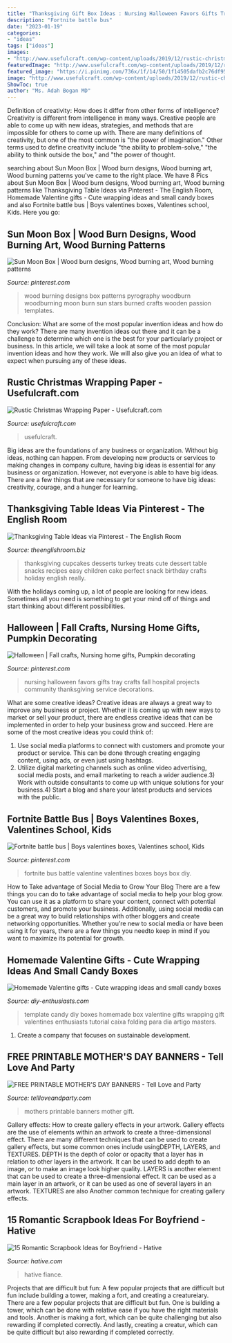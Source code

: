 ```yaml
---
title: "Thanksgiving Gift Box Ideas : Nursing Halloween Favors Gifts Tray Crafts Fall Hospital Projects Community Thanksgiving Service Decorations"
description: "Fortnite battle bus"
date: "2023-01-19"
categories:
- "ideas"
tags: ["ideas"]
images:
- "http://www.usefulcraft.com/wp-content/uploads/2019/12/rustic-christmas-wrapping-paper-4.jpg"
featuredImage: "http://www.usefulcraft.com/wp-content/uploads/2019/12/rustic-christmas-wrapping-paper-4.jpg"
featured_image: "https://i.pinimg.com/736x/1f/14/50/1f14505dafb2c76df95cf8a6272fd0ca--classroom-projects-community-service.jpg"
image: "http://www.usefulcraft.com/wp-content/uploads/2019/12/rustic-christmas-wrapping-paper-4.jpg"
ShowToc: true
author: "Ms. Adah Bogan MD"
---
```



Definition of creativity: How does it differ from other forms of intelligence?
Creativity is different from intelligence in many ways. Creative people are able to come up with new ideas, strategies, and methods that are impossible for others to come up with. 
There are many definitions of creativity, but one of the most common is "the power of imagination." Other terms used to define creativity include "the ability to problem-solve," "the ability to think outside the box," and "the power of thought.

	

		
searching about Sun Moon Box | Wood burn designs, Wood burning art, Wood burning patterns you've came to the right place. We have 8 Pics about Sun Moon Box | Wood burn designs, Wood burning art, Wood burning patterns like Thanksgiving Table Ideas via Pinterest - The English Room, Homemade Valentine gifts - Cute wrapping ideas and small candy boxes and also Fortnite battle bus | Boys valentines boxes, Valentines school, Kids. Here you go:
		
    
## Sun Moon Box | Wood Burn Designs, Wood Burning Art, Wood Burning Patterns

<img loading=lazy src="https://i.pinimg.com/736x/f0/5b/84/f05b84b16029093757810bd4c6a8f449.jpg" onerror="this.onerror=null;this.src='https://tse4.mm.bing.net/th?id=OIP.AzmBAiA1sBDJyNPCtKMlZwHaHa&amp;pid=15.1';" alt="Sun Moon Box | Wood burn designs, Wood burning art, Wood burning patterns">

_Source: pinterest.com_

>wood burning designs box patterns pyrography woodburn woodburning moon burn sun stars burned crafts wooden passion templates. 

	

Conclusion: What are some of the most popular invention ideas and how do they work?
There are many invention ideas out there and it can be a challenge to determine which one is the best for your particularly project or business. In this article, we will take a look at some of the most popular invention ideas and how they work. We will also give you an idea of what to expect when pursuing any of these ideas.

    
## Rustic Christmas Wrapping Paper - Usefulcraft.com

<img loading=lazy src="http://www.usefulcraft.com/wp-content/uploads/2019/12/rustic-christmas-wrapping-paper-4.jpg" onerror="this.onerror=null;this.src='https://tse2.mm.bing.net/th?id=OIP.09qwOzzNejcvZ5YyfT5wBAHaLH&amp;pid=15.1';" alt="Rustic Christmas Wrapping Paper - Usefulcraft.com">

_Source: usefulcraft.com_

>usefulcraft. 

	

Big ideas are the foundations of any business or organization. Without big ideas, nothing can happen. From developing new products or services to making changes in company culture, having big ideas is essential for any business or organization. However, not everyone is able to have big ideas. There are a few things that are necessary for someone to have big ideas: creativity, courage, and a hunger for learning.

    
## Thanksgiving Table Ideas Via Pinterest - The English Room

<img loading=lazy src="http://www.theenglishroom.biz/wp-content/uploads/2013/11/4af6cab05aecfc96a290391fa2af4b48.jpg" onerror="this.onerror=null;this.src='https://tse4.mm.bing.net/th?id=OIP.PGDgEc7FBtIkq9-tm-dSrgHaJ3&amp;pid=15.1';" alt="Thanksgiving Table Ideas via Pinterest - The English Room">

_Source: theenglishroom.biz_

>thanksgiving cupcakes desserts turkey treats cute dessert table snacks recipes easy children cake perfect snack birthday crafts holiday english really. 

	

With the holidays coming up, a lot of people are looking for new ideas. Sometimes all you need is something to get your mind off of things and start thinking about different possibilities. 

    
## Halloween | Fall Crafts, Nursing Home Gifts, Pumpkin Decorating

<img loading=lazy src="https://i.pinimg.com/736x/1f/14/50/1f14505dafb2c76df95cf8a6272fd0ca--classroom-projects-community-service.jpg" onerror="this.onerror=null;this.src='https://tse2.mm.bing.net/th?id=OIP.eW9pM54fR-ZfqSJ90srziAHaJ6&amp;pid=15.1';" alt="Halloween | Fall crafts, Nursing home gifts, Pumpkin decorating">

_Source: pinterest.com_

>nursing halloween favors gifts tray crafts fall hospital projects community thanksgiving service decorations. 

	

What are some creative ideas?
Creative ideas are always a great way to improve any business or project. Whether it is coming up with new ways to market or sell your product, there are endless creative ideas that can be implemented in order to help your business grow and succeed. Here are some of the most creative ideas you could think of:
1) Use social media platforms to connect with customers and promote your product or service. This can be done through creating engaging content, using ads, or even just using hashtags.
2) Utilize digital marketing channels such as online video advertising, social media posts, and email marketing to reach a wider audience.3) Work with outside consultants to come up with unique solutions for your business.4) Start a blog and share your latest products and services with the public.

    
## Fortnite Battle Bus | Boys Valentines Boxes, Valentines School, Kids

<img loading=lazy src="https://i.pinimg.com/736x/a2/74/33/a27433a7548a776f44b70e6a42333c36.jpg" onerror="this.onerror=null;this.src='https://tse2.mm.bing.net/th?id=OIP.36U9XAju-U8WzcJIG8B-AwHaJ3&amp;pid=15.1';" alt="Fortnite battle bus | Boys valentines boxes, Valentines school, Kids">

_Source: pinterest.com_

>fortnite bus battle valentine valentines boxes boys box diy. 

	

How to Take advantage of Social Media to Grow Your Blog
There are a few things you can do to take advantage of social media to help your blog grow. You can use it as a platform to share your content, connect with potential customers, and promote your business. Additionally, using social media can be a great way to build relationships with other bloggers and create networking opportunities. Whether you’re new to social media or have been using it for years, there are a few things you needto keep in mind if you want to maximize its potential for growth.

    
## Homemade Valentine Gifts - Cute Wrapping Ideas And Small Candy Boxes

<img loading=lazy src="http://www.diy-enthusiasts.com/wp-content/uploads/2014/01/homemade-valentine-gifts-ideas-template-box-folding-tutorial.jpg" onerror="this.onerror=null;this.src='https://tse2.mm.bing.net/th?id=OIP.an0qcpsYV60DerMmxst8pgHaJ_&amp;pid=15.1';" alt="Homemade Valentine gifts - Cute wrapping ideas and small candy boxes">

_Source: diy-enthusiasts.com_

>template candy diy boxes homemade box valentine gifts wrapping gift valentines enthusiasts tutorial caixa folding para dia artigo masters. 

	

1. Create a company that focuses on sustainable development.

    
## FREE PRINTABLE MOTHER&#039;S DAY BANNERS - Tell Love And Party

<img loading=lazy src="http://tellloveandparty.com/wp-content/uploads/2017/05/Mothers-day-DIY-gift-ideas2.jpg" onerror="this.onerror=null;this.src='https://tse3.mm.bing.net/th?id=OIP.gFbsmUIvy2jjTsZDzL7RpQHaLH&amp;pid=15.1';" alt="FREE PRINTABLE MOTHER&#039;S DAY BANNERS - Tell Love and Party">

_Source: tellloveandparty.com_

>mothers printable banners mother gift. 

	

Gallery effects: How to create gallery effects in your artwork.
Gallery effects are the use of elements within an artwork to create a three-dimensional effect. There are many different techniques that can be used to create gallery effects, but some common ones include usingDEPTH, LAYERS, and TEXTURES.
 DEPTH is the depth of color or opacity that a layer has in relation to other layers in the artwork. It can be used to add depth to an image, or to make an image look higher quality. LAYERS is another element that can be used to create a three-dimensional effect. It can be used as a main layer in an artwork, or it can be used as one of several layers in an artwork. TEXTURES are also Another common technique for creating gallery effects.

    
## 15 Romantic Scrapbook Ideas For Boyfriend - Hative

<img loading=lazy src="http://hative.com/wp-content/uploads/2014/06/scrapbook-ideas-for-boyfriend/14-scrapbook-ideas-for-lovers.jpg" onerror="this.onerror=null;this.src='https://tse3.mm.bing.net/th?id=OIP.7yqCcXCTzDaVwZay9thIkAHaJ4&amp;pid=15.1';" alt="15 Romantic Scrapbook Ideas for Boyfriend - Hative">

_Source: hative.com_

>hative fiance. 

	

Projects that are difficult but fun: A few popular projects that are difficult but fun include building a tower, making a fort, and creating a creatureiary.
There are a few popular projects that are difficult but fun. One is building a tower, which can be done with relative ease if you have the right materials and tools. Another is making a fort, which can be quite challenging but also rewarding if completed correctly. And lastly, creating a creatur, which can be quite difficult but also rewarding if completed correctly.

